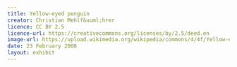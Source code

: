 ```yaml
---
title: Yellow-eyed penguin
creator: Christian Mehlf&uuml;hrer
licence: CC BY 2.5
licence-url: https://creativecommons.org/licenses/by/2.5/deed.en
image-url: https://upload.wikimedia.org/wikipedia/commons/4/4f/Yellow-eyed_Penguin_MC.jpg
date: 23 February 2008
layout: exhibit
---
```

